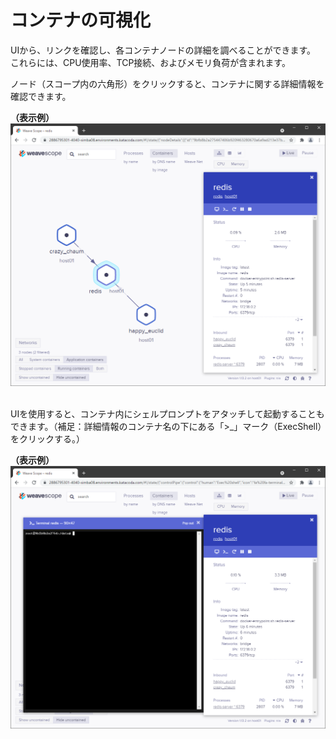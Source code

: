 # コンテナの可視化  
UIから、リンクを確認し、各コンテナノードの詳細を調べることができます。 これらには、CPU使用率、TCP接続、およびメモリ負荷が含まれます。  

ノード（スコープ内の六角形）をクリックすると、コンテナに関する詳細情報を確認できます。  

**（表示例）**  
![Scope container](./assets/Step14-1.png)   
<br>

UIを使用すると、コンテナ内にシェルプロンプトをアタッチして起動することもできます。（補足：詳細情報のコンテナ名の下にある「>_」マーク（ExecShell）をクリックする。）  

**（表示例）**  
![Scope shell](./assets/Step14-2.png)   
